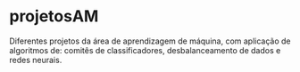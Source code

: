 # projetosAM
Diferentes projetos da área de aprendizagem de máquina, com aplicação de algoritmos de: comitês de classificadores, desbalanceamento de dados e redes neurais.
